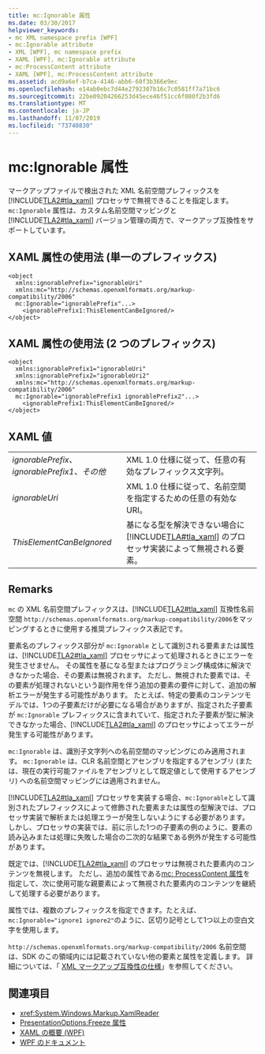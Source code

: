 ```yaml
---
title: mc:Ignorable 属性
ms.date: 03/30/2017
helpviewer_keywords:
- mc XML namespace prefix [WPF]
- mc:Ignorable attribute
- XML [WPF], mc namespace prefix
- XAML [WPF], mc:Ignorable attribute
- mc:ProcessContent attribute
- XAML [WPF], mc:ProcessContent attribute
ms.assetid: acd9a6ef-b7ca-4146-abb6-60f3b366e9ec
ms.openlocfilehash: e14ab0ebc7d44e2792307b16c7c0581ff7a71bc6
ms.sourcegitcommit: 22be09204266253d45ece46f51cc6f080f2b3fd6
ms.translationtype: MT
ms.contentlocale: ja-JP
ms.lasthandoff: 11/07/2019
ms.locfileid: "73740830"
---
```

# <a name="mcignorable-attribute"></a>mc:Ignorable 属性
マークアップファイルで検出された XML 名前空間プレフィックスを [!INCLUDE[TLA2#tla_xaml](../../../../includes/tla2sharptla-xaml-md.md)] プロセッサで無視できることを指定します。 `mc:Ignorable` 属性は、カスタム名前空間マッピングと [!INCLUDE[TLA2#tla_xaml](../../../../includes/tla2sharptla-xaml-md.md)] バージョン管理の両方で、マークアップ互換性をサポートしています。  
  
## <a name="xaml-attribute-usage-single-prefix"></a>XAML 属性の使用法 (単一のプレフィックス)  
  
```xaml  
<object  
  xmlns:ignorablePrefix="ignorableUri"  
  xmlns:mc="http://schemas.openxmlformats.org/markup-compatibility/2006"  
  mc:Ignorable="ignorablePrefix"...>  
    <ignorablePrefix1:ThisElementCanBeIgnored/>  
</object>  
```  
  
## <a name="xaml-attribute-usage-two-prefixes"></a>XAML 属性の使用法 (2 つのプレフィックス)  
  
```xaml  
<object  
  xmlns:ignorablePrefix1="ignorableUri"  
  xmlns:ignorablePrefix2="ignorableUri2"  
  xmlns:mc="http://schemas.openxmlformats.org/markup-compatibility/2006"  
  mc:Ignorable="ignorablePrefix1 ignorablePrefix2"...>  
    <ignorablePrefix1:ThisElementCanBeIgnored/>  
</object>  
```  
  
## <a name="xaml-values"></a>XAML 値  
  
|||  
|-|-|  
|*ignorablePrefix、ignorablePrefix1、その他*|XML 1.0 仕様に従って、任意の有効なプレフィックス文字列。|  
|*ignorableUri*|XML 1.0 仕様に従って、名前空間を指定するための任意の有効な URI。|  
|*ThisElementCanBeIgnored*|基になる型を解決できない場合に [!INCLUDE[TLA#tla_xaml](../../../../includes/tlasharptla-xaml-md.md)] のプロセッサ実装によって無視される要素。|  
  
## <a name="remarks"></a>Remarks  
 `mc` の XML 名前空間プレフィックスは、[!INCLUDE[TLA2#tla_xaml](../../../../includes/tla2sharptla-xaml-md.md)] 互換性名前空間 `http://schemas.openxmlformats.org/markup-compatibility/2006`をマッピングするときに使用する推奨プレフィックス表記です。  
  
 要素名のプレフィックス部分が `mc:Ignorable` として識別される要素または属性は、[!INCLUDE[TLA2#tla_xaml](../../../../includes/tla2sharptla-xaml-md.md)] プロセッサによって処理されるときにエラーを発生させません。 その属性を基になる型またはプログラミング構成体に解決できなかった場合、その要素は無視されます。 ただし、無視された要素では、その要素が処理されないという副作用を伴う追加の要素の要件に対して、追加の解析エラーが発生する可能性があります。 たとえば、特定の要素のコンテンツモデルでは、1つの子要素だけが必要になる場合がありますが、指定された子要素が `mc:Ignorable` プレフィックスに含まれていて、指定された子要素が型に解決できなかった場合、[!INCLUDE[TLA2#tla_xaml](../../../../includes/tla2sharptla-xaml-md.md)] のプロセッサによってエラーが発生する可能性があります。  
  
 `mc:Ignorable` は、識別子文字列への名前空間のマッピングにのみ適用されます。 `mc:Ignorable` は、CLR 名前空間とアセンブリを指定するアセンブリ (または、現在の実行可能ファイルをアセンブリとして既定値として使用するアセンブリ) への名前空間マッピングには適用されません。  
  
 [!INCLUDE[TLA2#tla_xaml](../../../../includes/tla2sharptla-xaml-md.md)] プロセッサを実装する場合、`mc:Ignorable`として識別されたプレフィックスによって修飾された要素または属性の型解決では、プロセッサ実装で解析または処理エラーが発生しないようにする必要があります。 しかし、プロセッサの実装では、前に示した1つの子要素の例のように、要素の読み込みまたは処理に失敗した場合の二次的な結果である例外が発生する可能性があります。  
  
 既定では、[!INCLUDE[TLA2#tla_xaml](../../../../includes/tla2sharptla-xaml-md.md)] のプロセッサは無視された要素内のコンテンツを無視します。 ただし、追加の属性である[mc: ProcessContent 属性](mc-processcontent-attribute.md)を指定して、次に使用可能な親要素によって無視された要素内のコンテンツを継続して処理する必要があります。  
  
 属性では、複数のプレフィックスを指定できます。たとえば、`mc:Ignorable="ignore1 ignore2"`のように、区切り記号として1つ以上の空白文字を使用します。  

 `http://schemas.openxmlformats.org/markup-compatibility/2006` 名前空間は、SDK のこの領域内には記載されていない他の要素と属性を定義します。 詳細については、「 [XML マークアップ互換性の仕様](/office/open-xml/introduction-to-markup-compatibility#markup-compatibility-in-the-open-xml-file-formats-specification)」を参照してください。  
  
## <a name="see-also"></a>関連項目

- <xref:System.Windows.Markup.XamlReader>
- [PresentationOptions:Freeze 属性](presentationoptions-freeze-attribute.md)
- [XAML の概要 (WPF)](../../../desktop-wpf/fundamentals/xaml.md)
- [WPF のドキュメント](documents-in-wpf.md)
